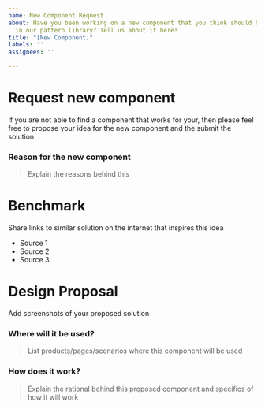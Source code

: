 ```yaml
---
name: New Component Request
about: Have you been working on a new component that you think should be included
  in our pattern library? Tell us about it here!
title: "[New Component]"
labels: ''
assignees: ''

---
```


# Request new component
If you are not able to find a component that works for your, then please feel free to propose your idea for the new component and the submit the solution


### Reason for the new component
> Explain the reasons behind this 

 

# Benchmark
Share links to similar solution on the internet that inspires this idea
- Source 1
- Source 2
- Source 3

 

# Design Proposal
Add screenshots of your proposed solution

### Where will it be used?
> List products/pages/scenarios where this component will be used


### How does it work?
> Explain the rational behind this proposed component and specifics of how it will work
